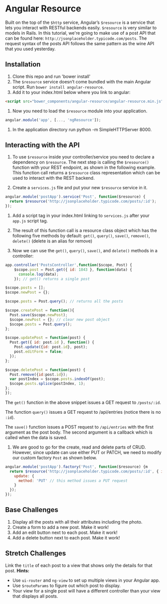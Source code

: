 # Angular Resource

Built on the top of the `$http` service, Angular’s `$resource` is a service that lets you interact with RESTful backends easily. `$resource` is very similar to models in Rails. In this tutorial, we're going to make use of a post API that can be found here: `http://jsonplaceholder.typicode.com/posts`. The request syntax of the posts API follows the same pattern as the wine API that you used yesterday.

## Installation
1. Clone this repo and run 'bower install'
1. The `$resource` service doesn’t come bundled with the main Angular script. Run `bower install angular-resource`.
1. Add it to your index.html below where you link to angular:
```html
<script src="bower_components/angular-resource/angular-resource.min.js"></script>
```
1. Now you need to load the `$resource` module into your application.
```js
angular.module('app', [..., 'ngResource']);
```
1. In the application directory run python -m SimpleHTTPServer 8000.

## Interacting with the API
1. To use `$resource` inside your controller/service you need to declare a dependency on `$resource`. The next step is calling the `$resource()` function with your REST endpoint, as shown in the following example. This function call returns a `$resource` class representation which can be used to interact with the REST backend.

1. Create a `services.js` file and put your new `$resource` service in it.

  ```js
  angular.module('postApp').service('Post', function($resource) {
    return $resource('http://jsonplaceholder.typicode.com/posts/:id');
  });
  ```

1. Add a script tag in your index.html linking to `services.js` after your `app.js` script tag.

1. The result of this function call is a resource class object which has the following five methods by default: `get()`, `query()`, `save()`, `remove()`, `delete()` (delete is an alias for remove)

1. Now we can use the `get()`, `query()`, `save()`, and `delete()` methods in a controller:
  ```js
  app.controller('PostsController',function($scope, Post) {
      $scope.post = Post.get({ id: 1843 }, function(data) {
        console.log(data);
      }); // get() returns a single post

  $scope.posts = [];
  $scope.newPost = {};

  $scope.posts = Post.query(); // returns all the posts

  $scope.createPost = function(){
    Post.save($scope.newPost);
    $scope.newPost = {}; // clear new post object
    $scope.posts = Post.query();
  };

  $scope.updatePost = function(post) {
    Post.get({ id: post.id }, function() {
      Post.update({id: post.id}, post);
      post.editForm = false;
    });
  };

  $scope.deletePost = function(post) {
    Post.remove({id:post.id});
    var postIndex = $scope.posts.indexOf(post);
    $scope.posts.splice(postIndex, 1);
  };
});
  ```

  The `get()` function in the above snippet issues a GET request to `/posts/:id`.

  The function `query()` issues a GET request to /api/entries (notice there is no `:id`).

  The `save()` function issues a POST request to `/api/entries` with the first argument as the post body. The second argument is a callback which is called when the data is saved.

1. We are good to go for the create, read and delete parts of CRUD. However, since update can use either PUT or PATCH, we need to modify our custom factory `Post` as shown below.
  ```js
  angular.module('postApp').factory('Post', function($resource) {m
    return $resource('http://jsonplaceholder.typicode.com/posts/:id', { id: '@_id' }, {
      update: {
        method: 'PUT' // this method issues a PUT request
      }
    });
  });
  ```

## Base Challenges

1. Display all the posts with all their attributes including the photo.
1. Create a form to add a new post. Make it work!
1. Add an edit button next to each post. Make it work!
1. Add a delete button next to each post. Make it work!

## Stretch Challenges
Link the `title` of each post to a view that shows only the details for that post. **Hints:**

* Use `ui-router` and `ng-view` to set up multiple views in your Angular app.
* Use `$routeParams` to figure out which post to display.
* Your view for a single post will have a different controller than your view that displays all posts.
